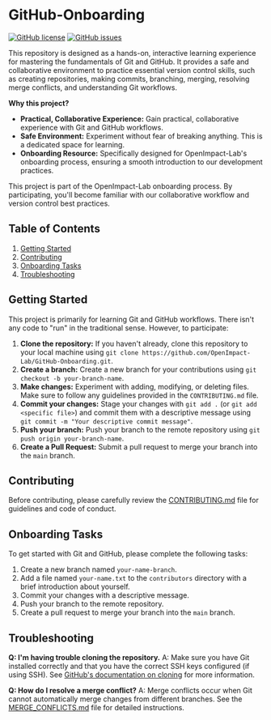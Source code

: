 # GitHub-Onboarding

[![GitHub license](https://img.shields.io/github/license/OpenImpact-Lab/GitHub-Onboarding)](https://github.com/OpenImpact-Lab/GitHub-Onboarding/blob/main/LICENSE)
[![GitHub issues](https://img.shields.io/github/issues/OpenImpact-Lab/GitHub-Onboarding)](https://github.com/OpenImpact-Lab/GitHub-Onboarding/issues)

This repository is designed as a hands-on, interactive learning experience for mastering the fundamentals of Git and GitHub. It provides a safe and collaborative environment to practice essential version control skills, such as creating repositories, making commits, branching, merging, resolving merge conflicts, and understanding Git workflows.

**Why this project?**

*   **Practical, Collaborative Experience:** Gain practical, collaborative experience with Git and GitHub workflows.
*   **Safe Environment:** Experiment without fear of breaking anything. This is a dedicated space for learning.
*   **Onboarding Resource:** Specifically designed for OpenImpact-Lab's onboarding process, ensuring a smooth introduction to our development practices.

This project is part of the OpenImpact-Lab onboarding process. By participating, you'll become familiar with our collaborative workflow and version control best practices.

## Table of Contents

1.  [Getting Started](#getting-started)
2.  [Contributing](#contributing)
3.  [Onboarding Tasks](#onboarding-tasks)
4.  [Troubleshooting](#troubleshooting)

## Getting Started

This project is primarily for learning Git and GitHub workflows. There isn't any code to "run" in the traditional sense. However, to participate:

1.  **Clone the repository:** If you haven't already, clone this repository to your local machine using `git clone https://github.com/OpenImpact-Lab/GitHub-Onboarding.git`.
2.  **Create a branch:** Create a new branch for your contributions using `git checkout -b your-branch-name`.
3.  **Make changes:** Experiment with adding, modifying, or deleting files. Make sure to follow any guidelines provided in the `CONTRIBUTING.md` file.
4.  **Commit your changes:** Stage your changes with `git add .` (or `git add <specific file>`) and commit them with a descriptive message using `git commit -m "Your descriptive commit message"`.
5.  **Push your branch:** Push your branch to the remote repository using `git push origin your-branch-name`.
6.  **Create a Pull Request:** Submit a pull request to merge your branch into the `main` branch.

## Contributing

Before contributing, please carefully review the [CONTRIBUTING.md](CONTRIBUTING.md) file for guidelines and code of conduct.

## Onboarding Tasks

To get started with Git and GitHub, please complete the following tasks:

1.  Create a new branch named `your-name-branch`.
2.  Add a file named `your-name.txt` to the `contributors` directory with a brief introduction about yourself.
3.  Commit your changes with a descriptive message.
4.  Push your branch to the remote repository.
5.  Create a pull request to merge your branch into the `main` branch.

## Troubleshooting

**Q: I'm having trouble cloning the repository.**
A: Make sure you have Git installed correctly and that you have the correct SSH keys configured (if using SSH). See [GitHub's documentation on cloning](https://docs.github.com/en/repositories/creating-and-managing-repositories/cloning-a-repository) for more information.

**Q: How do I resolve a merge conflict?**
A: Merge conflicts occur when Git cannot automatically merge changes from different branches. See the [MERGE_CONFLICTS.md](MERGE_CONFLICTS.md) file for detailed instructions.